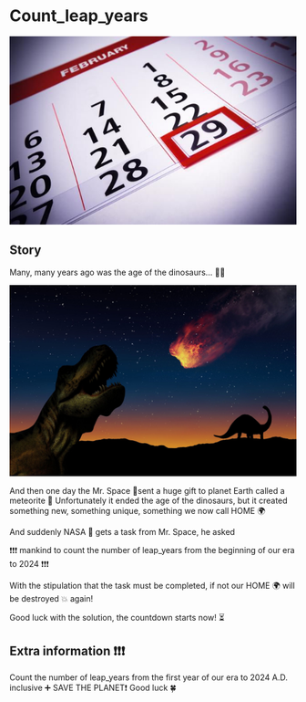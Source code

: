 # Count_leap_years
![LeapYears](https://github.com/SchoolOfCode/bc16-w6-hackathon-make-a-codewars-challenge-yuliiastrizhalko/blob/main/GettyImages-157399650-leap-year-56a9a2f73df78cf772a91e6b.jpg)
## Story

Many, many years ago was the age of the dinosaurs... 🐱‍🐉

![Dinosaurs](https://github.com/SchoolOfCode/bc16-w6-hackathon-make-a-codewars-challenge-yuliiastrizhalko/blob/main/large.jpg)

And then one day the Mr. Space 🌌sent a huge gift to planet Earth called a meteorite 🌠 Unfortunately it ended the age of the dinosaurs, but it created something new, something unique, something we now call HOME 🌍

And suddenly NASA 🚀 gets a task from Mr. Space, he asked

❗❗❗ mankind to count the number of leap_years from the beginning of our era to 2024 ❗❗❗

With the stipulation that the task must be completed, if not our HOME 🌍 will be destroyed 💥 again!

Good luck with the solution, the countdown starts now! ⏳

## Extra information ❗❗❗

Count the number of leap_years from the first year of our era to 2024 A.D. inclusive ➕
SAVE THE PLANET❗
Good luck 🍀
